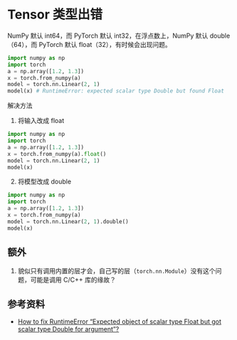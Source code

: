# Tensor 类型出错

NumPy 默认 int64，而 PyTorch 默认 int32，在浮点数上，NumPy 默认 double（64），而 PyTorch 默认 float（32），有时候会出现问题。

```python
import numpy as np
import torch
a = np.array([1.2, 1.3])
x = torch.from_numpy(a)
model = torch.nn.Linear(2, 1)
model(x) # RuntimeError: expected scalar type Double but found Float
```

解决方法

1. 将输入改成 float

```python
import numpy as np
import torch
a = np.array([1.2, 1.3])
x = torch.from_numpy(a).float()
model = torch.nn.Linear(2, 1)
model(x)
```

2. 将模型改成 double

```python
import numpy as np
import torch
a = np.array([1.2, 1.3])
x = torch.from_numpy(a)
model = torch.nn.Linear(2, 1).double()
model(x)
```

## 额外

1. 貌似只有调用内置的层才会，自己写的层（`torch.nn.Module`）没有这个问题，可能是调用 C/C++ 库的缘故？

## 参考资料

- [How to fix RuntimeError “Expected object of scalar type Float but got scalar type Double for argument”?](https://stackoverflow.com/questions/56741087/how-to-fix-runtimeerror-expected-object-of-scalar-type-float-but-got-scalar-typ)
